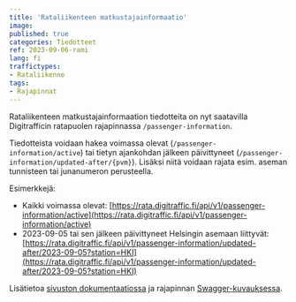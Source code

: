 ```yaml
---
title: 'Rataliikenteen matkustajainformaatio'
image:
published: true
categories: Tiedotteet
ref: 2023-09-06-rami
lang: fi
traffictypes:
- Rataliikenne
tags:
- Rajapinnat
---
```


Rataliikenteen matkustajainformaation tiedotteita on nyt saatavilla Digitrafficin ratapuolen rajapinnassa `/passenger-information`.

Tiedotteista voidaan hakea voimassa olevat (`/passenger-information/active`) tai tietyn ajankohdan jälkeen päivittyneet (`/passenger-information/updated-after/{pvm}`). Lisäksi niitä voidaan rajata esim. aseman tunnisteen tai junanumeron perusteella.

Esimerkkejä:
* Kaikki voimassa olevat: [https://rata.digitraffic.fi/api/v1/passenger-information/active](https://rata.digitraffic.fi/api/v1/passenger-information/active)
* 2023-09-05 tai sen jälkeen päivittyneet Helsingin asemaan liittyvät: [https://rata.digitraffic.fi/api/v1/passenger-information/updated-after/2023-09-05?station=HKI](https://rata.digitraffic.fi/api/v1/passenger-information/updated-after/2023-09-05?station=HKI)

Lisätietoa [sivuston dokumentaatiossa](/rautatieliikenne/#matkustajainformaation-tiedotteet-passenger-information) ja rajapinnan [Swagger-kuvauksessa](https://rata.digitraffic.fi/swagger/#/passenger-information).
